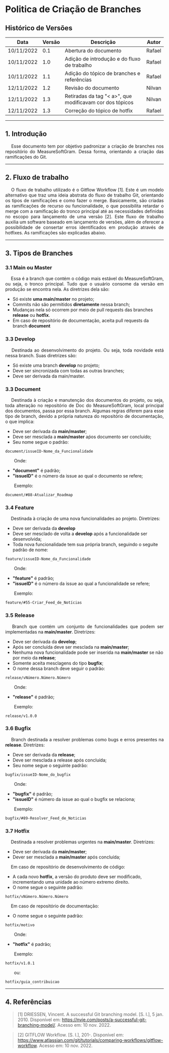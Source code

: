 # Politica de Criação de Branches

## Histórico de Versões

Data|Versão|Descrição|Autor
-|-|-|-
10/11/2022|0.1|Abertura do documento |Rafael|
10/11/2022|1.0|Adição de introdução e do fluxo de trabalho|Rafael|
10/11/2022|1.1|Adição do tópico de branches e referências|Rafael|
12/11/2022|1.2|Revisão do documento |Nilvan|
12/11/2022|1.3|Retiradas da tag "< a>", que modificavam cor dos tópicos |Nilvan|
12/11/2022|1.3|Correção do tópico de hotfix |Rafael|

---

## 1. Introdução
<p align = "justify"> &emsp; Esse documento tem por objetivo padronizar a criação de branches nos repositório do MeasureSoftGram. Dessa forma, orientando a criação das ramificações do Git. </p>

---

## 2. Fluxo de trabalho
<p align = "justify"> &emsp; O fluxo de trabalho utilizado é o Gitflow Workflow [1]. Este é um modelo alternativo que traz uma ideia abstrata do fluxo de trabalho Git, orientando os tipos de ramificações e como fazer o merge. Basicamente, são criadas as ramificações de recurso ou funcionalidade, o que possibilita retardar o merge com a ramificação do tronco principal até as necessidades definidas no escopo para lançamento de uma versão [2]. Este fluxo de trabalho auxilia um software baseado em lançamento de versões, além de oferecer a possibilidade de consertar erros identificados em produção através de hotfixes. As ramificações são explicadas abaixo.</p>

---

## 3. Tipos de Branches
### 3.1 Main ou Master
<p align = "justify"> &emsp; Essa é a branch que contém o código mais estável do MeasureSoftGram, ou seja, o tronco principal. Tudo que o usuário consome da versão em produção se encontra nela. As diretrizes dela são:</p>

* Só existe <b>uma main/master</b> no projeto;
* Commits não são permitidos <b>diretamente</b> nessa branch;
* Mudanças nela só ocorrem por meio de pull requests das branches <b>release</b> ou <b>hotfix</b>.
* Em caso de repositório de documentação, aceita pull requests da branch <b>document</b>

### 3.3 Develop
<p align = "justify"> &emsp; Destinada ao desenvolvimento do projeto. Ou seja, toda novidade está nessa branch. Suas diretrizes são:</p>

* Só existe uma branch <b>develop</b> no projeto;
* Deve ser sincronizada com todas as outras branches;
* Deve ser derivada da main/master.

### 3.3 Document
<p align = "justify"> &emsp; Destinada à criação e manutenção dos documentos do projeto, ou seja, toda alteração no repositório de Doc do MeasureSoftGram, local principal dos documentos, passa por essa branch. Algumas regras diferem para esse tipo de branch, devido a própria natureza do repositório de documentação, o que implica:</p>

* Deve ser derivada da <b>main/master</b>;
* Deve ser mesclada a <b>main/master</b> aṕos documento ser concluído;
* Seu nome segue o padrão:

```
document/issueID-Nome_da_Funcionalidade
```

<p align = "justify">&emsp;&emsp;Onde:</p>

* <b>"document"</b> é padrão;
* <b>"issueID"</b> é o número da issue ao qual o documento se refere;

<p align = "justify">&emsp;&emsp;Exemplo:</p>

```
document/#88-Atualizar_Roadmap
```

### 3.4 Feature
<p align = "justify"> &emsp; Destinada à criação de uma nova funcionalidades ao projeto. Diretrizes:</p>

* Deve ser derivada da <b>develop</b>
* Deve ser mesclado de volta a <b>develop</b> após a funcionalidade ser desenvolvida;
* Toda nova funcionalidade tem sua própria branch, seguindo o seguite padrão de nome:

```
feature/issueID-Nome_da_Funcionalidade
```

<p align = "justify">&emsp;&emsp;Onde:</p>

* <b>"feature"</b> é padrão;
* <b>"issueID"</b> é o número da issue ao qual a funcionalidade se refere;

<p align = "justify">&emsp;&emsp;Exemplo:</p>

```
feature/#55-Criar_Feed_de_Notícias
```


### 3.5 Release
<p align = "justify"> &emsp; Branch que contém um conjunto de funcionalidades que podem ser implementadas na <b>main/master</b>. Diretrizes:</p>

* Deve ser derivada da <b>develop</b>;
* Após ser concluída deve ser mesclada na <b>main/master</b>;
* Nenhuma nova funcionalidade pode ser inserida na <b>main/master</b> se não por meio da <b>release</b>;
* Somente aceita mesclagens do tipo <b>bugfix</b>;
* O nome dessa branch deve seguir o padrão:

```
release/vNúmero.Número.Número
```

<p align = "justify">&emsp;&emsp;Onde:</p>

* <b>"release"</b> é padrão;

<p align = "justify">&emsp;&emsp;Exemplo:</p>

```
release/v1.0.0
```

### 3.6 Bugfix
<p align = "justify"> &emsp; Branch destinada a resolver problemas como bugs e erros presentes na <b>release</b>. Diretrizes:</p>

* Deve ser derivada da <b>release</b>;
* Deve ser mesclada a release após concluída;
* Seu nome segue o seguinte padrão:

```
bugfix/issueID-Nome_do_bugfix
```

<p align = "justify">&emsp;&emsp;Onde:</p>

* <b>"bugfix"</b> é padrão;
* <b>"issueID"</b> é número da issue ao qual o bugfix se relaciona;

<p align = "justify">&emsp;&emsp;Exemplo:</p>

```
bugfix/#89-Resolver_Feed_de_Noticias
```

### 3.7 Hotfix
<p align = "justify"> &emsp; Destinada a resolver problemas urgentes na <b>main/master</b>. Diretrizes:</p>

* Deve ser derivada da <b>main/master</b>;
* Dever ser mesclada a <b>main/master</b> após concluída;

<p align = "justify"> &emsp; Em caso de repositório de desenvolvimento de código:</p>

* A cada novo <b>hotfix</b>, a versão do produto deve ser modificado, incrementando uma unidade ao número extremo direito.
* O nome segue o seguinte padrão:

```
hotfix/vNúmero.Número.Número
```

<p align = "justify"> &emsp; Em caso de repositório de documentação:</p>

* O nome segue o seguinte padrão:

```
hotfix/motivo
```

<p align = "justify">&emsp;&emsp;Onde:</p>

* <b>"hotfix"</b> é padrão;

<p align = "justify">&emsp;&emsp;Exemplo:</p>

```
hotfix/v1.0.1
```

<p align = "justify">&emsp;&emsp;ou:</p>

```
hotfix/guia_contribuicao
```

---

## 4. Referências

> [1] DRIESSEN, Vincent. A successful Git branching model. [S. l.], 5 jan. 2010. Disponível em: <a href="https://nvie.com/posts/a-successful-git-branching-model/">https://nvie.com/posts/a-successful-git-branching-model/</a>. Acesso em: 10 nov. 2022.

> [2] GITFLOW Workflow. [S. l.], 201-. Disponível em: <a href="https://www.atlassian.com/git/tutorials/comparing-workflows/gitflow-workflow">https://www.atlassian.com/git/tutorials/comparing-workflows/gitflow-workflow</a>. Acesso em: 10 nov. 2022.
